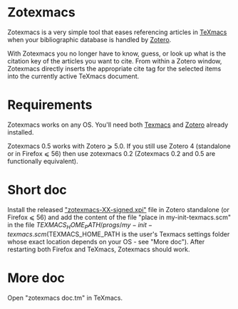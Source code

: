 # Zotexmacs
Zotexmacs is a very simple tool that eases referencing articles in [TeXmacs](http://www.texmacs.org) when your bibliographic database is handled by [Zotero](https://www.zotero.org/).

With Zotexmacs you no longer have to know, guess, or look up what is the citation key of the articles you want to cite. From within a Zotero window, Zotexmacs directly inserts the appropriate cite tag for the selected items into the currently active TeXmacs document.

# Requirements
Zotexmacs works on any OS. You'll need both [Texmacs](http://www.texmacs.org) and [Zotero](https://www.zotero.org/) already installed. 

Zotexmacs 0.5 works with Zotero ⩾ 5.0. If you still use Zotero 4 (standalone or in Firefox ⩽ 56) then use zotexmacs 0.2 (Zotexmacs 0.2 and 0.5 are functionally equivalent).

# Short doc 
Install the released ["zotexmacs-XX-signed.xpi"](https://github.com/slowphil/zotexmacs/releases/latest) file in Zotero standalone (or Firefox ⩽ 56) and add the content of the file "place in my-init-texmacs.scm" in the file $TEXMACS_HOME_PATH/progs/my-init-texmacs.scm ($TEXMACS_HOME_PATH is the user's Texmacs settings folder whose exact location depends on your OS - see "More doc"). After restarting both Firefox and TeXmacs, Zotexmacs should work.

# More doc 
Open "zotexmacs doc.tm" in TeXmacs.


